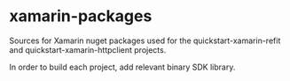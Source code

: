 # xamarin-packages
Sources for Xamarin nuget packages used for the quickstart-xamarin-refit and quickstart-xamarin-httpclient projects.

In order to build each project, add relevant binary SDK library.
